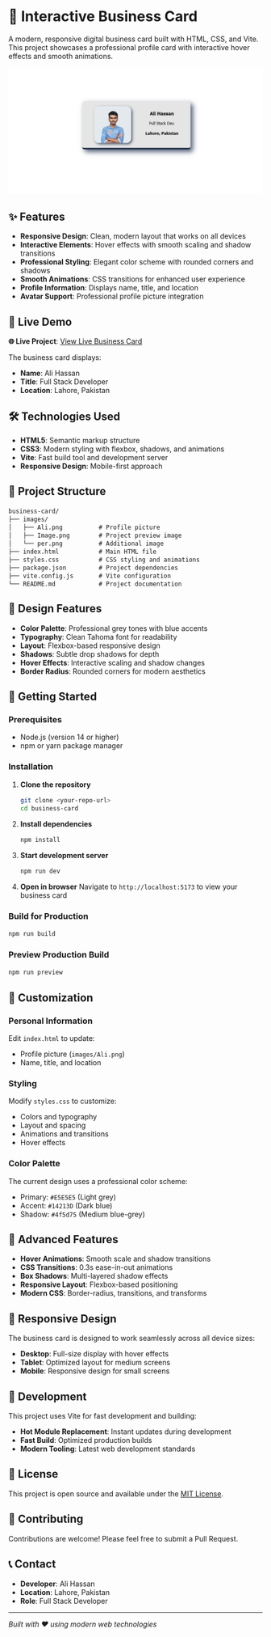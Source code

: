 # 💼 Interactive Business Card

A modern, responsive digital business card built with HTML, CSS, and Vite. This project showcases a professional profile card with interactive hover effects and smooth animations.

![Business Card Preview](images/Image.png)

## ✨ Features

- **Responsive Design**: Clean, modern layout that works on all devices
- **Interactive Elements**: Hover effects with smooth scaling and shadow transitions
- **Professional Styling**: Elegant color scheme with rounded corners and shadows
- **Smooth Animations**: CSS transitions for enhanced user experience
- **Profile Information**: Displays name, title, and location
- **Avatar Support**: Professional profile picture integration

## 🚀 Live Demo

**🌐 Live Project**: [View Live Business Card](https://business-card-ali.netlify.app/)

The business card displays:

- **Name**: Ali Hassan
- **Title**: Full Stack Developer
- **Location**: Lahore, Pakistan

## 🛠️ Technologies Used

- **HTML5**: Semantic markup structure
- **CSS3**: Modern styling with flexbox, shadows, and animations
- **Vite**: Fast build tool and development server
- **Responsive Design**: Mobile-first approach

## 📁 Project Structure

```
business-card/
├── images/
│   ├── Ali.png          # Profile picture
│   ├── Image.png        # Project preview image
│   └── per.png          # Additional image
├── index.html           # Main HTML file
├── styles.css           # CSS styling and animations
├── package.json         # Project dependencies
├── vite.config.js       # Vite configuration
└── README.md            # Project documentation
```

## 🎨 Design Features

- **Color Palette**: Professional grey tones with blue accents
- **Typography**: Clean Tahoma font for readability
- **Layout**: Flexbox-based responsive design
- **Shadows**: Subtle drop shadows for depth
- **Hover Effects**: Interactive scaling and shadow changes
- **Border Radius**: Rounded corners for modern aesthetics

## 🚀 Getting Started

### Prerequisites

- Node.js (version 14 or higher)
- npm or yarn package manager

### Installation

1. **Clone the repository**

   ```bash
   git clone <your-repo-url>
   cd business-card
   ```

2. **Install dependencies**

   ```bash
   npm install
   ```

3. **Start development server**

   ```bash
   npm run dev
   ```

4. **Open in browser**
   Navigate to `http://localhost:5173` to view your business card

### Build for Production

```bash
npm run build
```

### Preview Production Build

```bash
npm run preview
```

## 🎯 Customization

### Personal Information

Edit `index.html` to update:

- Profile picture (`images/Ali.png`)
- Name, title, and location

### Styling

Modify `styles.css` to customize:

- Colors and typography
- Layout and spacing
- Animations and transitions
- Hover effects

### Color Palette

The current design uses a professional color scheme:

- Primary: `#E5E5E5` (Light grey)
- Accent: `#14213D` (Dark blue)
- Shadow: `#4f5d75` (Medium blue-grey)

## 🌟 Advanced Features

- **Hover Animations**: Smooth scale and shadow transitions
- **CSS Transitions**: 0.3s ease-in-out animations
- **Box Shadows**: Multi-layered shadow effects
- **Responsive Layout**: Flexbox-based positioning
- **Modern CSS**: Border-radius, transitions, and transforms

## 📱 Responsive Design

The business card is designed to work seamlessly across all device sizes:

- **Desktop**: Full-size display with hover effects
- **Tablet**: Optimized layout for medium screens
- **Mobile**: Responsive design for small screens

## 🔧 Development

This project uses Vite for fast development and building:

- **Hot Module Replacement**: Instant updates during development
- **Fast Build**: Optimized production builds
- **Modern Tooling**: Latest web development standards

## 📄 License

This project is open source and available under the [MIT License](LICENSE).

## 🤝 Contributing

Contributions are welcome! Please feel free to submit a Pull Request.

## 📞 Contact

- **Developer**: Ali Hassan
- **Location**: Lahore, Pakistan
- **Role**: Full Stack Developer

---

_Built with ❤️ using modern web technologies_
